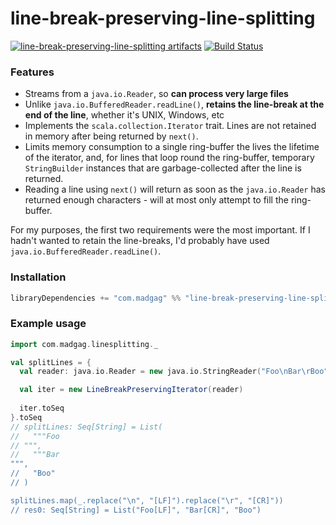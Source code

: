 # line-break-preserving-line-splitting

[![line-break-preserving-line-splitting artifacts](https://index.scala-lang.org/rtyley/line-break-preserving-line-splitting/line-break-preserving-line-splitting/latest-by-scala-version.svg)](https://index.scala-lang.org/rtyley/line-break-preserving-line-splitting/line-break-preserving-line-splitting/)
[![Build Status](https://travis-ci.com/rtyley/line-break-preserving-line-splitting.svg?branch=main)](https://travis-ci.com/rtyley/line-break-preserving-line-splitting)

### Features

* Streams from a `java.io.Reader`, so **can process very large files**
* Unlike `java.io.BufferedReader.readLine()`, **retains the line-break at the end of
  the line**, whether it's UNIX, Windows, etc
* Implements the `scala.collection.Iterator` trait. Lines are not retained in memory
  after being returned by `next()`.
* Limits memory consumption to a single ring-buffer the lives the lifetime of the
  iterator, and, for lines that loop round the ring-buffer, temporary `StringBuilder`
  instances that are garbage-collected after the line is returned.
* Reading a line using `next()` will return as soon as the `java.io.Reader` has
  returned enough characters - will at most only attempt to fill the ring-buffer.
  
For my purposes, the first two requirements were the most important. If I hadn't
wanted to retain the line-breaks, I'd probably have used
`java.io.BufferedReader.readLine()`.

### Installation

```scala
libraryDependencies += "com.madgag" %% "line-break-preserving-line-splitting" % "[version]"
```

### Example usage

```scala
import com.madgag.linesplitting._

val splitLines = {
  val reader: java.io.Reader = new java.io.StringReader("Foo\nBar\rBoo")

  val iter = new LineBreakPreservingIterator(reader)
  
  iter.toSeq
}.toSeq
// splitLines: Seq[String] = List(
//   """Foo
// """,
//   """Bar
""",
//   "Boo"
// )

splitLines.map(_.replace("\n", "[LF]").replace("\r", "[CR]"))
// res0: Seq[String] = List("Foo[LF]", "Bar[CR]", "Boo")
```
